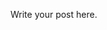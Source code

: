 <!--
.. title: My First Blog
.. slug: my-first-blog
.. date: 2024-11-30 17:47:56 UTC+05:30
.. tags: 
.. category: 
.. link: 
.. description: 
.. type: text
-->

Write your post here.

